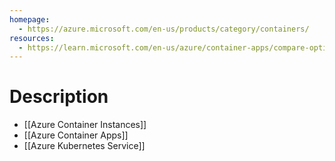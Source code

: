 ```yaml
---
homepage:
  - https://azure.microsoft.com/en-us/products/category/containers/
resources:
  - https://learn.microsoft.com/en-us/azure/container-apps/compare-options
---
```

# Description
- [[Azure Container Instances]]
- [[Azure Container Apps]]
- [[Azure Kubernetes Service]]